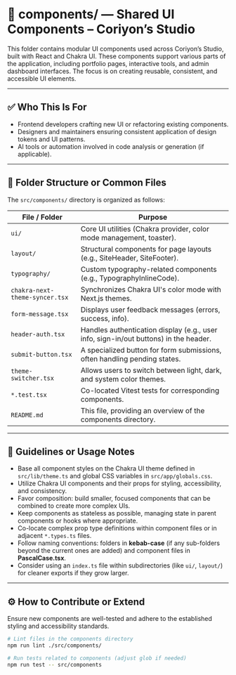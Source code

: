 # 📁 components/ — Shared UI Components – Coriyon’s Studio

This folder contains modular UI components used across Coriyon’s Studio, built with React and Chakra UI. These components support various parts of the application, including portfolio pages, interactive tools, and admin dashboard interfaces. The focus is on creating reusable, consistent, and accessible UI elements.

---

## ✅ Who This Is For

* Frontend developers crafting new UI or refactoring existing components.
* Designers and maintainers ensuring consistent application of design tokens and UI patterns.
* AI tools or automation involved in code analysis or generation (if applicable).

---

## 📁 Folder Structure or Common Files

The `src/components/` directory is organized as follows:

| File / Folder                | Purpose                                                            |
| ---------------------------- | ------------------------------------------------------------------ |
| `ui/`                        | Core UI utilities (Chakra provider, color mode management, toaster). |
| `layout/`                    | Structural components for page layouts (e.g., SiteHeader, SiteFooter). |
| `typography/`                | Custom typography-related components (e.g., TypographyInlineCode).   |
| `chakra-next-theme-syncer.tsx` | Synchronizes Chakra UI's color mode with Next.js themes.            |
| `form-message.tsx`           | Displays user feedback messages (errors, success, info).           |
| `header-auth.tsx`            | Handles authentication display (e.g., user info, sign-in/out buttons) in the header. |
| `submit-button.tsx`          | A specialized button for form submissions, often handling pending states. |
| `theme-switcher.tsx`         | Allows users to switch between light, dark, and system color themes.   |
| `*.test.tsx`                 | Co-located Vitest tests for corresponding components.                  |
| `README.md`                  | This file, providing an overview of the components directory.        |

---

## 🔁 Guidelines or Usage Notes

* Base all component styles on the Chakra UI theme defined in `src/lib/theme.ts` and global CSS variables in `src/app/globals.css`.
* Utilize Chakra UI components and their props for styling, accessibility, and consistency.
* Favor composition: build smaller, focused components that can be combined to create more complex UIs.
* Keep components as stateless as possible, managing state in parent components or hooks where appropriate.
* Co-locate complex prop type definitions within component files or in adjacent `*.types.ts` files.
* Follow naming conventions: folders in **kebab-case** (if any sub-folders beyond the current ones are added) and component files in **PascalCase.tsx**.
* Consider using an `index.ts` file within subdirectories (like `ui/`, `layout/`) for cleaner exports if they grow larger.

---

## ⚙️ How to Contribute or Extend

Ensure new components are well-tested and adhere to the established styling and accessibility standards.

```bash
# Lint files in the components directory
npm run lint ./src/components/

# Run tests related to components (adjust glob if needed)
npm run test -- src/components